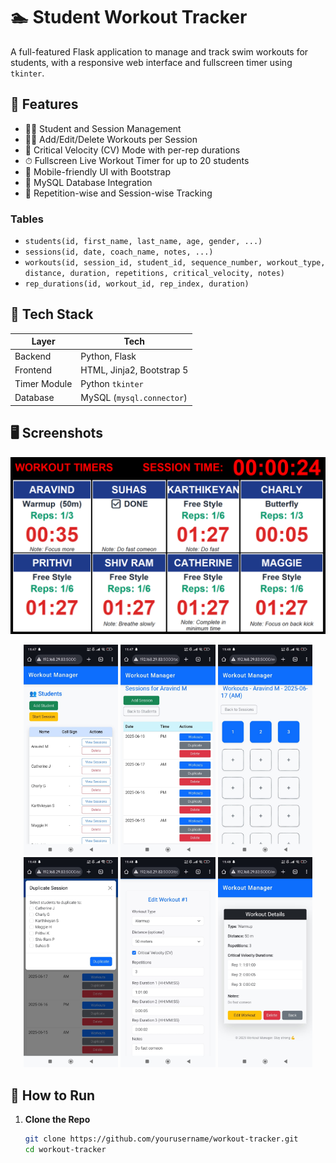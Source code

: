 # 🏊 Student Workout Tracker

A full-featured Flask application to manage and track swim workouts for students, with a responsive web interface and fullscreen timer using `tkinter`.

## 📌 Features

- 👨‍🎓 Student and Session Management
- 🏋️‍♂️ Add/Edit/Delete Workouts per Session
- 🧠 Critical Velocity (CV) Mode with per-rep durations
- ⏱ Fullscreen Live Workout Timer for up to 20 students
- 📱 Mobile-friendly UI with Bootstrap
- 💾 MySQL Database Integration
- 🎯 Repetition-wise and Session-wise Tracking



### Tables

- `students(id, first_name, last_name, age, gender, ...)`
- `sessions(id, date, coach_name, notes, ...)`
- `workouts(id, session_id, student_id, sequence_number, workout_type, distance, duration, repetitions, critical_velocity, notes)`
- `rep_durations(id, workout_id, rep_index, duration)`

## 🚀 Tech Stack

| Layer         | Tech                          |
|---------------|-------------------------------|
| Backend       | Python, Flask                 |
| Frontend      | HTML, Jinja2, Bootstrap 5     |
| Timer Module  | Python `tkinter`              |
| Database      | MySQL (`mysql.connector`)     |

## 🖥 Screenshots
![Timer View](timer_window)

<p align="center">
  <img src="screenshots/img1.jpg" width="30%" />
  <img src="screenshots/img2.jpg" width="30%" />
  <img src="screenshots/img3.jpg" width="30%" />
  <img src="screenshots/img4.jpg" width="30%" />
  <img src="screenshots/img5.jpg" width="30%" />
  <img src="screenshots/img6.jpg" width="30%" />
</p>



## 🧪 How to Run

1. **Clone the Repo**
   ```bash
   git clone https://github.com/yourusername/workout-tracker.git
   cd workout-tracker
